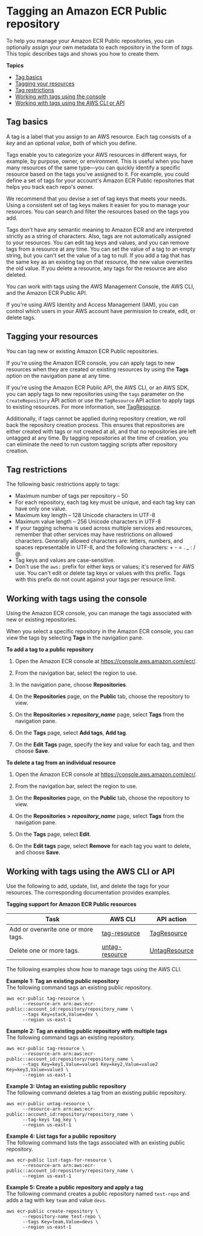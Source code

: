 # Tagging an Amazon ECR Public repository<a name="ecr-public-using-tags"></a>

To help you manage your Amazon ECR Public repositories, you can optionally assign your own metadata to each repository in the form of *tags*\. This topic describes tags and shows you how to create them\.

**Topics**
+ [Tag basics](#tag-basics)
+ [Tagging your resources](#tag-resources)
+ [Tag restrictions](#tag-restrictions)
+ [Working with tags using the console](#tag-resources-console)
+ [Working with tags using the AWS CLI or API](#tag-resources-api-sdk)

## Tag basics<a name="tag-basics"></a>

A tag is a label that you assign to an AWS resource\. Each tag consists of a *key* and an optional *value*, both of which you define\.

Tags enable you to categorize your AWS resources in different ways, for example, by purpose, owner, or environment\. This is useful when you have many resources of the same type—you can quickly identify a specific resource based on the tags you've assigned to it\. For example, you could define a set of tags for your account's Amazon ECR Public repositories that helps you track each repo's owner\.

We recommend that you devise a set of tag keys that meets your needs\. Using a consistent set of tag keys makes it easier for you to manage your resources\. You can search and filter the resources based on the tags you add\.

Tags don't have any semantic meaning to Amazon ECR and are interpreted strictly as a string of characters\. Also, tags are not automatically assigned to your resources\. You can edit tag keys and values, and you can remove tags from a resource at any time\. You can set the value of a tag to an empty string, but you can't set the value of a tag to null\. If you add a tag that has the same key as an existing tag on that resource, the new value overwrites the old value\. If you delete a resource, any tags for the resource are also deleted\.

You can work with tags using the AWS Management Console, the AWS CLI, and the Amazon ECR Public API\.

If you're using AWS Identity and Access Management \(IAM\), you can control which users in your AWS account have permission to create, edit, or delete tags\.

## Tagging your resources<a name="tag-resources"></a>

You can tag new or existing Amazon ECR Public repositories\.

If you're using the Amazon ECR console, you can apply tags to new resources when they are created or existing resources by using the **Tags** option on the navigation pane at any time\.

If you're using the Amazon ECR Public API, the AWS CLI, or an AWS SDK, you can apply tags to new repositories using the `tags` parameter on the `CreateRepository` API action or use the `TagResource` API action to apply tags to existing resources\. For more information, see [TagResource](https://docs.aws.amazon.com/AmazonECRPublic/latest/APIReference/API_TagResource.html)\.

Additionally, if tags cannot be applied during repository creation, we roll back the repository creation process\. This ensures that repositories are either created with tags or not created at all, and that no repositories are left untagged at any time\. By tagging repositories at the time of creation, you can eliminate the need to run custom tagging scripts after repository creation\.

## Tag restrictions<a name="tag-restrictions"></a>

The following basic restrictions apply to tags:
+ Maximum number of tags per repository – 50
+ For each repository, each tag key must be unique, and each tag key can have only one value\.
+ Maximum key length – 128 Unicode characters in UTF\-8
+ Maximum value length – 256 Unicode characters in UTF\-8
+ If your tagging schema is used across multiple services and resources, remember that other services may have restrictions on allowed characters\. Generally allowed characters are: letters, numbers, and spaces representable in UTF\-8, and the following characters: \+ \- = \. \_ : / @\.
+ Tag keys and values are case\-sensitive\.
+ Don't use the `aws:` prefix for either keys or values; it's reserved for AWS use\. You can't edit or delete tag keys or values with this prefix\. Tags with this prefix do not count against your tags per resource limit\.

## Working with tags using the console<a name="tag-resources-console"></a>

Using the Amazon ECR console, you can manage the tags associated with new or existing repositories\.

When you select a specific repository in the Amazon ECR console, you can view the tags by selecting **Tags** in the navigation pane\.

**To add a tag to a public repository**

1. Open the Amazon ECR console at [https://console\.aws\.amazon\.com/ecr/](https://console.aws.amazon.com/ecr/)\.

1. From the navigation bar, select the region to use\.

1. In the navigation pane, choose **Repositories**\.

1. On the **Repositories** page, on the **Public** tab, choose the repository to view\.

1. On the **Repositories > *repository\_name*** page, select **Tags** from the navigation pane\.

1. On the **Tags** page, select **Add tags**, **Add tag**\.

1. On the **Edit Tags** page, specify the key and value for each tag, and then choose **Save**\.

**To delete a tag from an individual resource**

1. Open the Amazon ECR console at [https://console\.aws\.amazon\.com/ecr/](https://console.aws.amazon.com/ecr/)\.

1. From the navigation bar, select the region to use\.

1. On the **Repositories** page, on the **Public** tab, choose the repository to view\.

1. On the **Repositories > *repository\_name*** page, select **Tags** from the navigation pane\.

1. On the **Tags** page, select **Edit**\.

1. On the **Edit tags** page, select **Remove** for each tag you want to delete, and choose **Save**\.

## Working with tags using the AWS CLI or API<a name="tag-resources-api-sdk"></a>

Use the following to add, update, list, and delete the tags for your resources\. The corresponding documentation provides examples\.


**Tagging support for Amazon ECR Public resources**  

| Task | AWS CLI | API action | 
| --- | --- | --- | 
|  Add or overwrite one or more tags\.  |  [tag\-resource](https://docs.aws.amazon.com/cli/latest/reference/ecr-public/tag-resource.html)  |  [TagResource](https://docs.aws.amazon.com/AmazonECRPublic/latest/APIReference/API_TagResource.html)  | 
|  Delete one or more tags\.  |  [untag\-resource](https://docs.aws.amazon.com/cli/latest/reference/ecr-public/untag-resource.html)  |  [UntagResource](https://docs.aws.amazon.com/AmazonECRPublic/latest/APIReference/API_UntagResource.html)  | 

The following examples show how to manage tags using the AWS CLI\.

**Example 1: Tag an existing public repository**  
The following command tags an existing public repository\.

```
aws ecr-public tag-resource \
      --resource-arn arn:aws:ecr-public::account_id:repository/repository_name \
      --tags Key=stack,Value=dev \
      --region us-east-1
```

**Example 2: Tag an existing public repository with multiple tags**  
The following command tags an existing repository\.

```
aws ecr-public tag-resource \
      --resource-arn arn:aws:ecr-public::account_id:repository/repository_name \
      --tags Key=key1,Value=value1 Key=key2,Value=value2 Key=key3,Value=value3 \
      --region us-east-1
```

**Example 3: Untag an existing public repository**  
The following command deletes a tag from an existing public repository\.

```
aws ecr-public untag-resource \
      --resource-arn arn:aws:ecr-public::account_id:repository/repository_name \
      --tag-keys tag_key \
      --region us-east-1
```

**Example 4: List tags for a public repository**  
The following command lists the tags associated with an existing public repository\.

```
aws ecr-public list-tags-for-resource \
      --resource-arn arn:aws:ecr-public::account_id:repository/repository_name \
      --region us-east-1
```

**Example 5: Create a public repository and apply a tag**  
The following command creates a public repository named `test-repo` and adds a tag with key `team` and value `devs`\.

```
aws ecr-public create-repository \
      --repository-name test-repo \
      --tags Key=team,Value=devs \
      --region us-east-1
```